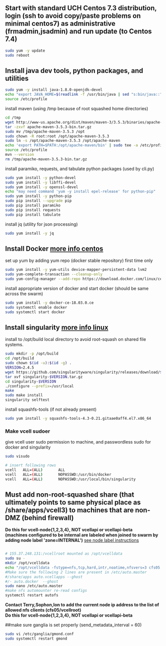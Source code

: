 ## Start with standard UCH Centos 7.3 distribution, login (ssh to avoid copy/paste problems on minimal centos7) as administrative (frmadmin,jsadmin) and run update (to Centos 7.4)

```bash
sudo yum -y update 
sudo reboot
```
## Install java dev tools, python packages, and utilities

```bash
sudo yum -y install java-1.8.0-openjdk-devel
echo "export JAVA_HOME=$(readlink -f /usr/bin/java | sed "s:bin/java::")" | sudo tee -a /etc/profile
source /etc/profile
```

install maven (using /tmp because of root squashed home directories)

```bash
cd /tmp
wget http://www-us.apache.org/dist/maven/maven-3/3.5.3/binaries/apache-maven-3.5.3-bin.tar.gz
tar -zxvf apache-maven-3.5.3-bin.tar.gz
sudo mv /tmp/apache-maven-3.5.3 /opt
sudo chown -R root:root /opt/apache-maven-3.5.3
sudo ln -s /opt/apache-maven-3.5.3 /opt/apache-maven
echo 'export PATH=$PATH:/opt/apache-maven/bin' | sudo tee -a /etc/profile
source /etc/profile
mvn --version
rm /tmp/apache-maven-3.5.3-bin.tar.gz
```

install paramiko, requests, and tabulate python packages (used by cli.py)

```bash
sudo yum install -y python-devel
sudo yum install -y libffi-devel
sudo yum install -y openssl-devel
echo "may need command 'yum -y install epel-release' for python-pip"
sudo yum install -y python-pip
sudo pip install --upgrade pip
sudo pip install paramiko
sudo pip install requests
sudo pip install tabulate
```

install jq (utility for json processing)

```bash
sudo yum install -y jq
```

## Install Docker [more info centos](http://docs.docker.com/install/linux/docker-ce/centos)

set up yum by adding yum repo (docker stable repository) first time only

```bash
sudo yum install -y yum-utils device-mapper-persistent-data lvm2
sudo yum-complete-transaction --cleanup-only
sudo yum-config-manager --add-repo https://download.docker.com/linux/centos/docker-ce.repo
```

install appropriate version of docker and start docker (should be same across the swarm)

```bash
sudo yum install -y docker-ce-18.03.0.ce
sudo systemctl enable docker
sudo systemctl start docker
```


## Install singularity [more info linux](https://singularity.lbl.gov/install-linux)
install to /opt/build local directory to avoid root-squash on shared file systems.

```bash
sudo mkdir -p /opt/build
cd /opt/build
sudo chown $(id -u):$(id -g) .
VERSION=2.4.5
wget https://github.com/singularityware/singularity/releases/download/$VERSION/singularity-$VERSION.tar.gz
tar xvf singularity-$VERSION.tar.gz
cd singularity-$VERSION
./configure --prefix=/usr/local
make
sudo make install
singularity selftest
```

install squashfs-tools (if not already present)

```bash
sudo yum install -y squashfs-tools-4.3-0.21.gitaae0aff4.el7.x86_64
```

### Make vcell sudoer
give vcell user sudo permission to machine, and passwordless sudo for docker and singularity

```bash
sudo visudo

# insert following rows
vcell   ALL=(ALL)       ALL
vcell   ALL=(ALL)       NOPASSWD:/usr/bin/docker
vcell   ALL=(ALL)       NOPASSWD:/usr/local/bin/singularity
```



## Must add non-root-squashed share (that ultimately points to same physical place as /share/apps/vcell3) to machines that are non-DMZ (behind firewall)
**Do this for vcell-node{1,2,3,4}, NOT vcellapi or vcellapi-beta**  
**(machines configured to be internal are labeled when joined to swarm by adding node label 'zone=INTERNAL')** [see node label instructions](README_NodeAndSwarm.md)  

```bash

# 155.37.248.131:/vcellroot mounted as /opt/vcelldata 
sudo su -
mkdir /opt/vcelldata
echo "/opt/vcelldata -fstype=nfs,tcp,hard,intr,noatime,nfsvers=3 cfs05:/vcellroot" > /etc/auto.docker
#Make sure the following 2 lines are present in /etc/auto.master
#/share/apps auto.vcellapps --ghost
#/- auto.docker  --ghost
sudo nano /etc/auto.master
#make nfs automounter re-read configs
systemctl restart autofs
```

​**Contact Terry,Sophon,Ion to add the current node ip address to the list of allowed nfs clients (cfs05/vcellroot)**  
**Do this for vcell-node{1,2,3,4}, NOT vcellapi or vcellapi-beta**  


##make sure ganglia is set properly (send\_metadata\_interval = 60)

```bash
sudo vi /etc/ganglia/gmond.conf
sudo systemctl restart gmond
```

